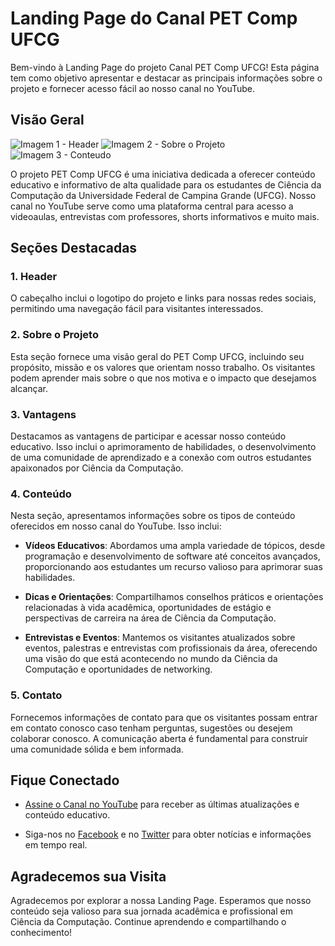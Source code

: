 # Landing Page do Canal PET Comp UFCG

Bem-vindo à Landing Page do projeto Canal PET Comp UFCG! Esta página tem como objetivo apresentar e destacar as principais informações sobre o projeto e fornecer acesso fácil ao nosso canal no YouTube.

## Visão Geral

![Imagem 1 - Header](assets/print1)
![Imagem 2 - Sobre o Projeto](https://exemplo.com/imagem2.png)
![Imagem 3 - Conteudo](https://exemplo.com/imagem3.png)

O projeto PET Comp UFCG é uma iniciativa dedicada a oferecer conteúdo educativo e informativo de alta qualidade para os estudantes de Ciência da Computação da Universidade Federal de Campina Grande (UFCG). Nosso canal no YouTube serve como uma plataforma central para acesso a videoaulas, entrevistas com professores, shorts informativos e muito mais.

## Seções Destacadas

### 1. Header
O cabeçalho inclui o logotipo do projeto e links para nossas redes sociais, permitindo uma navegação fácil para visitantes interessados.

### 2. Sobre o Projeto
Esta seção fornece uma visão geral do PET Comp UFCG, incluindo seu propósito, missão e os valores que orientam nosso trabalho. Os visitantes podem aprender mais sobre o que nos motiva e o impacto que desejamos alcançar.

### 3. Vantagens
Destacamos as vantagens de participar e acessar nosso conteúdo educativo. Isso inclui o aprimoramento de habilidades, o desenvolvimento de uma comunidade de aprendizado e a conexão com outros estudantes apaixonados por Ciência da Computação.

### 4. Conteúdo
Nesta seção, apresentamos informações sobre os tipos de conteúdo oferecidos em nosso canal do YouTube. Isso inclui:

- **Vídeos Educativos**: Abordamos uma ampla variedade de tópicos, desde programação e desenvolvimento de software até conceitos avançados, proporcionando aos estudantes um recurso valioso para aprimorar suas habilidades.

- **Dicas e Orientações**: Compartilhamos conselhos práticos e orientações relacionadas à vida acadêmica, oportunidades de estágio e perspectivas de carreira na área de Ciência da Computação.

- **Entrevistas e Eventos**: Mantemos os visitantes atualizados sobre eventos, palestras e entrevistas com profissionais da área, oferecendo uma visão do que está acontecendo no mundo da Ciência da Computação e oportunidades de networking.

### 5. Contato
Fornecemos informações de contato para que os visitantes possam entrar em contato conosco caso tenham perguntas, sugestões ou desejem colaborar conosco. A comunicação aberta é fundamental para construir uma comunidade sólida e bem informada.

## Fique Conectado

- [Assine o Canal no YouTube](link_para_o_canal_do_YouTube) para receber as últimas atualizações e conteúdo educativo.

- Siga-nos no [Facebook](link_para_a_página_do_Facebook) e no [Twitter](link_para_o_perfil_do_Twitter) para obter notícias e informações em tempo real.

## Agradecemos sua Visita

Agradecemos por explorar a nossa Landing Page. Esperamos que nosso conteúdo seja valioso para sua jornada acadêmica e profissional em Ciência da Computação. Continue aprendendo e compartilhando o conhecimento!
